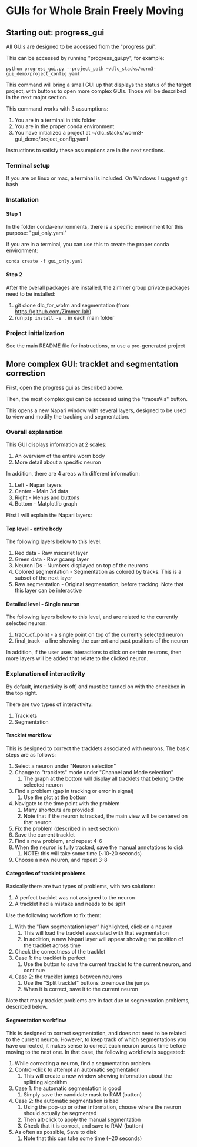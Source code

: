 # GUIs for Whole Brain Freely Moving

## Starting out: progress_gui

All GUIs are designed to be accessed from the "progress gui".

This can be accessed by running "progress_gui.py", for example:

```commandline
python progress_gui.py --project_path ~/dlc_stacks/worm3-gui_demo/project_config.yaml
```

This command will bring a small GUI up that displays the status of the target project, with buttons to open more complex GUIs.
Those will be described in the next major section.

This command works with 3 assumptions:
1. You are in a terminal in this folder
2. You are in the proper conda environment
3. You have initialized a project at ~/dlc_stacks/worm3-gui_demo/project_config.yaml

Instructions to satisfy these assumptions are in the next sections.

### Terminal setup

If you are on linux or mac, a terminal is included. On Windows I suggest git bash

### Installation

#### Step 1
In the folder conda-environments, there is a specific environment for this purpose: "gui_only.yaml"

If you are in a terminal, you can use this to create the proper conda environment:

```commandline
conda create -f gui_only.yaml
```

#### Step 2
After the overall packages are installed, the zimmer group private packages need to be installed:

1. git clone dlc_for_wbfm and segmentation (from https://github.com/Zimmer-lab)
2. run ```pip install -e .``` in each main folder

### Project initialization

See the main README file for instructions, or use a pre-generated project

## More complex GUI: tracklet and segmentation correction

First, open the progress gui as described above.

Then, the most complex gui can be accessed using the "tracesVis" button.

This opens a new Napari window with several layers, designed to be used to view and modify the tracking and segmentation.

### Overall explanation

This GUI displays information at 2 scales:
1. An overview of the entire worm body
2. More detail about a specific neuron

In addition, there are 4 areas with different information:
1. Left - Napari layers
2. Center - Main 3d data
3. Right - Menus and buttons
4. Bottom - Matplotlib graph

First I will explain the Napari layers:

#### Top level - entire body

The following layers below to this level:
1. Red data - Raw mscarlet layer
2. Green data - Raw gcamp layer
3. Neuron IDs - Numbers displayed on top of the neurons
4. Colored segmentation - Segmentation as colored by tracks. This is a subset of the next layer 
5. Raw segmentation - Original segmentation, before tracking. Note that this layer can be interactive

#### Detailed level - Single neuron

The following layers below to this level, and are related to the currently selected neuron:
1. track_of_point - a single point on top of the currently selected neuron
2. final_track - a line showing the current and past positions of the neuron

In addition, if the user uses interactions to click on certain neurons, then more layers will be added that relate to the clicked neuron.

### Explanation of interactivity

By default, interactivity is off, and must be turned on with the checkbox in the top right.

There are two types of interactivity:
1. Tracklets 
2. Segmentation

#### Tracklet workflow

This is designed to correct the tracklets associated with neurons.
The basic steps are as follows:

1. Select a neuron under "Neuron selection"
2. Change to "tracklets" mode under "Channel and Mode selection"
   1. The graph at the bottom will display all tracklets that belong to the selected neuron
3. Find a problem (gap in tracking or error in signal)
   1. Use the plot at the bottom
4. Navigate to the time point with the problem
   1. Many shortcuts are provided
   2. Note that if the neuron is tracked, the main view will be centered on that neuron
5. Fix the problem (described in next section)
6. Save the current tracklet
7. Find a new problem, and repeat 4-6
8. When the neuron is fully tracked, save the manual annotations to disk
   1. NOTE: this will take some time (~10-20 seconds)
9. Choose a new neuron, and repeat 3-8

#### Categories of tracklet problems

Basically there are two types of problems, with two solutions:

1. A perfect tracklet was not assigned to the neuron
2. A tracklet had a mistake and needs to be split

Use the following workflow to fix them:
1. With the "Raw segmentation layer" highlighted, click on a neuron
   1. This will load the tracklet associated with that segmentation
   2. In addition, a new Napari layer will appear showing the position of the tracklet across time
2. Check the correctness of the tracklet
3. Case 1: the tracklet is perfect
   1. Use the button to save the current tracklet to the current neuron, and continue
4. Case 2: the tracklet jumps between neurons
   1. Use the "Split tracklet" buttons to remove the jumps
   2. When it is correct, save it to the current neuron

Note that many tracklet problems are in fact due to segmentation problems, described below.

#### Segmentation workflow

This is designed to correct segmentation, and does not need to be related to the current neuron.
However, to keep track of which segmentations you have corrected, it makes sense to correct each neuron across time before moving to the next one.
In that case, the following workflow is suggested:

1. While correcting a neuron, find a segmentation problem
2. Control-click to attempt an automatic segmentation
   1. This will create a new window showing information about the splitting algorithm
3. Case 1: the automatic segmentation is good
   1. Simply save the candidate mask to RAM (button)
4. Case 2: the automatic segmentation is bad
   1. Using the pop-up or other information, choose where the neuron should actually be segmented
   2. Then alt-click to apply the manual segmentation
   3. Check that it is correct, and save to RAM (button)
5. As often as possible, Save to disk
   1. Note that this can take some time (~20 seconds)